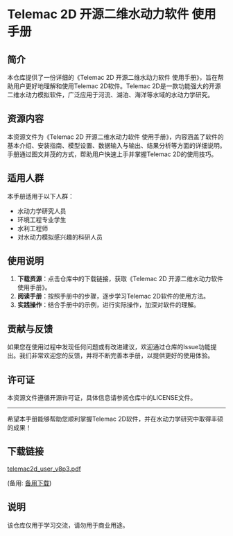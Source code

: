 # Telemac 2D 开源二维水动力软件 使用手册

## 简介

本仓库提供了一份详细的《Telemac 2D 开源二维水动力软件 使用手册》，旨在帮助用户更好地理解和使用Telemac 2D软件。Telemac 2D是一款功能强大的开源二维水动力模拟软件，广泛应用于河流、湖泊、海洋等水域的水动力学研究。

## 资源内容

本资源文件为《Telemac 2D 开源二维水动力软件 使用手册》，内容涵盖了软件的基本介绍、安装指南、模型设置、数据输入与输出、结果分析等方面的详细说明。手册通过图文并茂的方式，帮助用户快速上手并掌握Telemac 2D的使用技巧。

## 适用人群

本手册适用于以下人群：

- 水动力学研究人员
- 环境工程专业学生
- 水利工程师
- 对水动力模拟感兴趣的科研人员

## 使用说明

1. **下载资源**：点击仓库中的下载链接，获取《Telemac 2D 开源二维水动力软件 使用手册》。
2. **阅读手册**：按照手册中的步骤，逐步学习Telemac 2D软件的使用方法。
3. **实践操作**：结合手册中的示例，进行实际操作，加深对软件的理解。

## 贡献与反馈

如果您在使用过程中发现任何问题或有改进建议，欢迎通过仓库的Issue功能提出。我们非常欢迎您的反馈，并将不断完善本手册，以提供更好的使用体验。

## 许可证

本资源文件遵循开源许可证，具体信息请参阅仓库中的LICENSE文件。

---

希望本手册能够帮助您顺利掌握Telemac 2D软件，并在水动力学研究中取得丰硕的成果！

## 下载链接
[telemac2d_user_v8p3.pdf](https://pan.quark.cn/s/e832ff926021) 

(备用: [备用下载](https://pan.baidu.com/s/1aO2AOb4A09uMlMpaT5mklQ?pwd=1234))

## 说明

该仓库仅用于学习交流，请勿用于商业用途。
